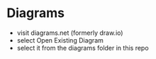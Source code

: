# Diagrams

- visit diagrams.net (formerly draw.io)
- select Open Existing Diagram
- select it from the diagrams folder in this repo
